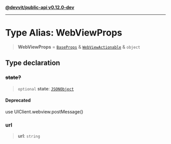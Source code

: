 [**@devvit/public-api v0.12.0-dev**](../../../../../../README.md)

---

# Type Alias: WebViewProps

> **WebViewProps** = [`BaseProps`](BaseProps.md) & [`WebViewActionable`](WebViewActionable.md) & `object`

## Type declaration

### ~~state?~~

> `optional` **state**: [`JSONObject`](../../../../../../type-aliases/JSONObject.md)

#### Deprecated

use UIClient.webview.postMessage()

### url

> **url**: `string`
